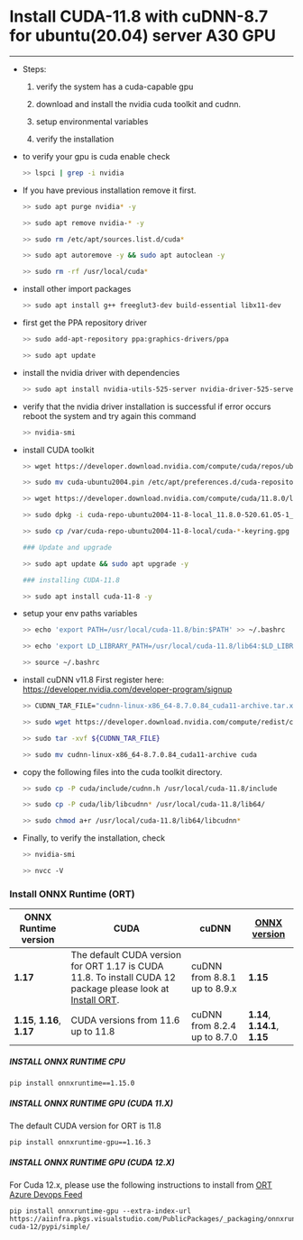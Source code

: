 # Install CUDA-11.8 with cuDNN-8.7 for ubuntu(20.04) server A30 GPU
---
* Steps:
	1. verify the system has a cuda-capable gpu

	2. download and install the nvidia cuda toolkit and cudnn.

	3. setup environmental variables

	4. verify the installation
	
* to verify your gpu is cuda enable check

  ```sh
  >> lspci | grep -i nvidia
  ```
* If you have previous installation remove it first.
	```sh
	>> sudo apt purge nvidia* -y

	>> sudo apt remove nvidia-* -y

	>> sudo rm /etc/apt/sources.list.d/cuda*

	>> sudo apt autoremove -y && sudo apt autoclean -y

	>> sudo rm -rf /usr/local/cuda*
	```
*  install other import packages

   ```sh
   >> sudo apt install g++ freeglut3-dev build-essential libx11-dev 	libxmu-dev libxi-dev libglu1-mesa libglu1-mesa-dev
   ```

*  first get the PPA repository driver
	```sh
	>> sudo add-apt-repository ppa:graphics-drivers/ppa

	>> sudo apt update
	```
* install the nvidia driver with dependencies
	```sh
	>> sudo apt install nvidia-utils-525-server nvidia-driver-525-server
	```
*  verify that the nvidia driver installation is successful if error occurs reboot the system and try again this command
	```sh
	>> nvidia-smi
	```
* install CUDA toolkit
	```sh
	>> wget https://developer.download.nvidia.com/compute/cuda/repos/ubuntu2004/x86_64/cuda-ubuntu2004.pin
	
  	>> sudo mv cuda-ubuntu2004.pin /etc/apt/preferences.d/cuda-repository-pin-600
  
  	>> wget https://developer.download.nvidia.com/compute/cuda/11.8.0/local_installers/cuda-repo-ubuntu2004-11-8-local_11.8.0-520.61.05-1_amd64.deb
  
  	>> sudo dpkg -i cuda-repo-ubuntu2004-11-8-local_11.8.0-520.61.05-1_amd64.deb
  
  	>> sudo cp /var/cuda-repo-ubuntu2004-11-8-local/cuda-*-keyring.gpg /usr/share/keyrings/
  
  	### Update and upgrade

	>> sudo apt update && sudo apt upgrade -y

	### installing CUDA-11.8

	>> sudo apt install cuda-11-8 -y
	```
*  setup your env paths variables
	```sh
	>> echo 'export PATH=/usr/local/cuda-11.8/bin:$PATH' >> ~/.bashrc

	>> echo 'export LD_LIBRARY_PATH=/usr/local/cuda-11.8/lib64:$LD_LIBRARY_PATH' >> ~/.bashrc

	>> source ~/.bashrc
	```
*  install cuDNN v11.8
	First register here: https://developer.nvidia.com/developer-program/signup
	```sh
	>> CUDNN_TAR_FILE="cudnn-linux-x86_64-8.7.0.84_cuda11-archive.tar.xz"

	>> sudo wget https://developer.download.nvidia.com/compute/redist/cudnn/v8.7.0/local_installers/11.8/cudnn-linux-x86_64-8.7.0.84_cuda11-archive.tar.xz

	>> sudo tar -xvf ${CUDNN_TAR_FILE}

	>> sudo mv cudnn-linux-x86_64-8.7.0.84_cuda11-archive cuda
	```
* copy the following files into the cuda toolkit directory.
	```sh
	>> sudo cp -P cuda/include/cudnn.h /usr/local/cuda-11.8/include

	>> sudo cp -P cuda/lib/libcudnn* /usr/local/cuda-11.8/lib64/

	>> sudo chmod a+r /usr/local/cuda-11.8/lib64/libcudnn*
	```
* Finally, to verify the installation, check
	```sh
	>> nvidia-smi

	>> nvcc -V
	```
### Install ONNX Runtime (ORT)

	
|ONNX Runtime version  |CUDA  |cuDNN  |[ONNX version](https://github.com/onnx/onnx/blob/master/docs/Versioning.md)  |
|--|--|--|--|
| **1.17** | The default CUDA version for ORT 1.17 is CUDA 11.8. To install CUDA 12 package please look at [Install ORT](https://onnxruntime.ai/docs/install). | cuDNN from 8.8.1 up to 8.9.x |**1.15** |
| **1.15**, **1.16**, **1.17** | CUDA versions from 11.6 up to 11.8 | cuDNN from 8.2.4 up to 8.7.0 | **1.14**, **1.14.1**, **1.15** |


##### [](https://onnxruntime.ai/docs/install/#install-onnx-runtime-cpu)INSTALL ONNX RUNTIME CPU

```
pip install onnxruntime==1.15.0

```

##### [](https://onnxruntime.ai/docs/install/#install-onnx-runtime-gpu-cuda-11x)INSTALL ONNX RUNTIME GPU (CUDA 11.X)

The default CUDA version for ORT is 11.8

```
pip install onnxruntime-gpu==1.16.3

```


##### INSTALL ONNX RUNTIME GPU (CUDA 12.X)

For Cuda 12.x, please use the following instructions to install from  [ORT Azure Devops Feed](https://aiinfra.visualstudio.com/PublicPackages/_artifacts/feed/onnxruntime-cuda-12/PyPI/onnxruntime-gpu/overview)

```
pip install onnxruntime-gpu --extra-index-url https://aiinfra.pkgs.visualstudio.com/PublicPackages/_packaging/onnxruntime-cuda-12/pypi/simple/

```
